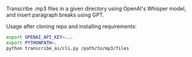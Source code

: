 Transcribe .mp3 files in a given directory using OpenAI's Whisper model, and insert paragraph breaks using GPT.

Usage after cloning repo and installing requirements:

```bash
export OPENAI_API_KEY=...
export PYTHONPATH=.
python transcribe_ai/cli.py /path/to/mp3/files
```